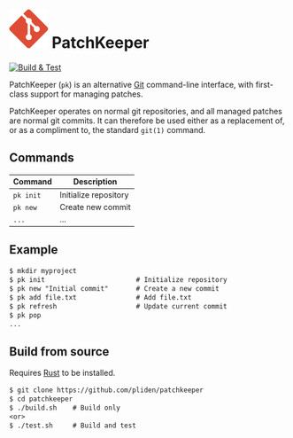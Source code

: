 # <picture><img src="doc/git-icon.svg" width="70"></picture> PatchKeeper

[![Build & Test](https://github.com/pliden/patchkeeper/actions/workflows/build-and-test.yaml/badge.svg)](https://github.com/pliden/patchkeeper/actions/workflows/build-and-test.yaml)

PatchKeeper (`pk`) is an alternative [Git](https://git-scm.com/) command-line
interface, with first-class support for managing patches.

PatchKeeper operates on normal git repositories, and all managed patches are
normal git commits. It can therefore be used either as a replacement of, or as
a compliment to, the standard `git(1)` command.

## Commands

|Command|Description|
|-------|-----------|
|`pk init`|Initialize repository|
|`pk new`|Create new commit|
|`...`|...|

## Example

```
$ mkdir myproject
$ pk init                       # Initialize repository
$ pk new "Initial commit"       # Create a new commit
$ pk add file.txt               # Add file.txt
$ pk refresh                    # Update current commit
$ pk pop
...
```

## Build from source
Requires [Rust](https://www.rust-lang.org/) to be installed.
```
$ git clone https://github.com/pliden/patchkeeper
$ cd patchkeeper
$ ./build.sh    # Build only
<or>
$ ./test.sh     # Build and test
```

